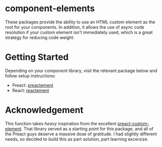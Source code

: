 # component-elements

These packages provide the ability to use an HTML custom element as the root for your components. In addition, it allows the use of async code resolution if your custom element isn't immediately used, which is a great strategy for reducing code weight.

# Getting Started

Depending on your component library, visit the relevant package below and follow setup instructions:

- Preact: [preactement](https://github.com/jahilldev/component-elements/tree/main/packages/preactement#readme)
- React: [reactement](https://github.com/jahilldev/component-elements/tree/main/packages/reactement#readme)

# Acknowledgement

This function takes _heavy_ inspiration from the excellent [preact-custom-element](https://github.com/preactjs/preact-custom-element). That library served as a starting point for this package, and all of the Preact guys deserve a massive dose of gratitude. I had slightly different needs, so decided to build this as part solution, part learning excersize.
